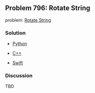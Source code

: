 ## Problem 796: Rotate String

problem: [Rotate String](https://leetcode.com/problems/rotate-string)

### Solution

- [Python](../python/problem796.py)

- [C++](../cpp/problem796.cpp)

- [Swift](../swift/problem796.swift)

### Discussion

TBD


